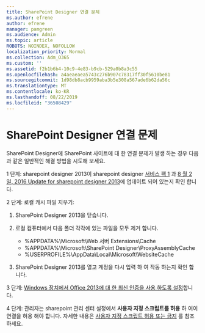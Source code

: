 ```yaml
---
title: SharePoint Designer 연결 문제
ms.author: efrene
author: efrene
manager: pamgreen
ms.audience: Admin
ms.topic: article
ROBOTS: NOINDEX, NOFOLLOW
localization_priority: Normal
ms.collection: Adm_O365
ms.custom: ''
ms.assetid: f2b1b6b4-10c9-4e83-b9cb-529a0b8a3c55
ms.openlocfilehash: a4aeaeaea5743c276b907c78317ff30f5610be81
ms.sourcegitcommit: 1d98db8acb9959aba3b5e308a567ade6b62da56c
ms.translationtype: MT
ms.contentlocale: ko-KR
ms.lasthandoff: 08/22/2019
ms.locfileid: "36508429"
---
```

# <a name="sharepoint-designer-connection-issues"></a>SharePoint Designer 연결 문제 

SharePoint Designer에 SharePoint 사이트에 대 한 연결 문제가 발생 하는 경우 다음과 같은 일반적인 해결 방법을 시도해 보세요.

1 단계: sharepoint designer 2013이 sharepoint designer [서비스 팩 1](https://support.microsoft.com/help/2817441/description-of-microsoft-sharepoint-designer-2013-service-pack-1-sp1) 과 [8 월 2 일, 2016 Update for sharepoint designer 2013](https://support.microsoft.com/help/3114721/august-2-2016-update-for-sharepoint-designer-2013-kb3114721)에 업데이트 되어 있는지 확인 합니다.



2 단계: 로컬 캐시 파일 지우기:

1. SharePoint Designer 2013을 닫습니다.

2. 로컬 컴퓨터에서 다음 폴더 각각에 있는 파일을 모두 제거 합니다.

    - %APPDATA%\Microsoft\Web 서버 Extensions\Cache
    - %APPDATA%\Microsoft\SharePoint Designer\ProxyAssemblyCache
    - %USERPROFILE%\AppData\Local\Microsoft\WebsiteCache

3. SharePoint Designer 2013를 열고 계정을 다시 입력 하 여 작동 하는지 확인 합니다.

3 단계: [Windows 장치에서 Office 2013에 대 한 최신 인증을 사용 하도록 설정](https://docs.microsoft.com/office365/admin/security-and-compliance/enable-modern-authentication?redirectSourcePath=/article/Enable-Modern-Authentication-for-Office-2013-on-Windows-devices-7dc1c01a-090f-4971-9677-f1b192d6c910&view=o365-worldwide)합니다.

4 단계: 관리자는 sharepoint 관리 센터 설정에서 **사용자 지정 스크립트를 허용** 하 여이 연결을 허용 해야 합니다. 자세한 내용은 [사용자 지정 스크립트 허용 또는 금지](https://docs.microsoft.com/sharepoint/allow-or-prevent-custom-script) 를 참조 하세요.


